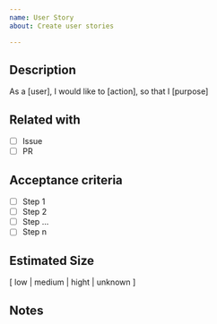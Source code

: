 ```yaml
---
name: User Story
about: Create user stories

---
```


## Description

As a [user], I would like to [action], so that I [purpose]

## Related with

* [ ] Issue
* [ ] PR

## Acceptance criteria

* [ ] Step 1
* [ ] Step 2
* [ ] Step ...
* [ ] Step n

## Estimated Size

[ low | medium | hight | unknown ]

## Notes

